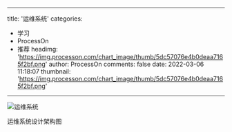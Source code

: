 
---
title: '运维系统'
categories: 
 - 学习
 - ProcessOn
 - 推荐
headimg: 'https://img.processon.com/chart_image/thumb/5dc57076e4b0deaa7165f2bf.png'
author: ProcessOn
comments: false
date: 2022-03-06 11:18:07
thumbnail: 'https://img.processon.com/chart_image/thumb/5dc57076e4b0deaa7165f2bf.png'
---

<div>   
<img class="thumb" alt="运维系统" src="https://img.processon.com/chart_image/thumb/5dc57076e4b0deaa7165f2bf.png" referrerpolicy="no-referrer">
<p>运维系统设计架构图</p>  
</div>
            
